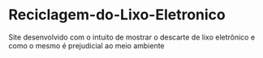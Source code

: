# Reciclagem-do-Lixo-Eletronico
 Site desenvolvido com o intuito de mostrar o descarte de lixo eletrônico e como o mesmo é prejudicial ao meio ambiente
